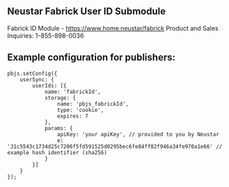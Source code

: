 ## Neustar Fabrick User ID Submodule

Fabrick ID Module - https://www.home.neustar/fabrick
Product and Sales Inquiries: 1-855-898-0036

## Example configuration for publishers:
```
pbjs.setConfig({
    userSync: {
        userIds: [{
            name: 'fabrickId',
            storage: {
                name: 'pbjs_fabrickId',
                type: 'cookie',
                expires: 7
            },
            params: {
                apiKey: 'your apiKey', // provided to you by Neustar
                e: '31c5543c1734d25c7206f5fd591525d0295bec6fe84ff82f946a34fe970a1e66' // example hash identifier (sha256)
            }
        }]
    }
});
```
